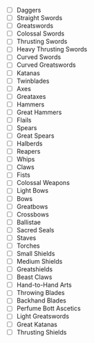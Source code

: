 - [ ] Daggers
- [ ] Straight Swords
- [ ] Greatswords
- [ ] Colossal Swords
- [ ] Thrusting Swords
- [ ] Heavy Thrusting Swords
- [ ] Curved Swords
- [ ] Curved Greatswords
- [ ] Katanas
- [ ] Twinblades
- [ ] Axes
- [ ] Greataxes
- [ ] Hammers
- [ ] Great Hammers
- [ ] Flails
- [ ] Spears
- [ ] Great Spears
- [ ] Halberds
- [ ] Reapers
- [ ] Whips
- [ ] Claws
- [ ] Fists
- [ ] Colossal Weapons
- [ ] Light Bows
- [ ] Bows
- [ ] Greatbows
- [ ] Crossbows
- [ ] Ballistae
- [ ] Sacred Seals
- [ ] Staves
- [ ] Torches
- [ ] Small Shields
- [ ] Medium Shields
- [ ] Greatshields
- [ ] Beast Claws
- [ ] Hand-to-Hand Arts
- [ ] Throwing Blades
- [ ] Backhand Blades
- [ ] Perfume Bott Ascetics
- [ ] Light Greatswords
- [ ] Great Katanas
- [ ] Thrusting Shields

